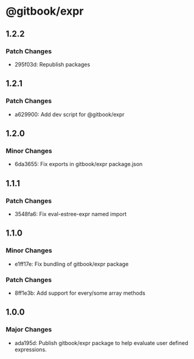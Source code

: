 # @gitbook/expr

## 1.2.2

### Patch Changes

- 295f03d: Republish packages

## 1.2.1

### Patch Changes

- a629900: Add dev script for @gitbook/expr

## 1.2.0

### Minor Changes

- 6da3655: Fix exports in gitbook/expr package.json

## 1.1.1

### Patch Changes

- 3548fa6: Fix eval-estree-expr named import

## 1.1.0

### Minor Changes

- e1ff17e: Fix bundling of gitbook/expr package

### Patch Changes

- 8ff1e3b: Add support for every/some array methods

## 1.0.0

### Major Changes

- ada195d: Publish gitbook/expr package to help evaluate user defined expressions.
